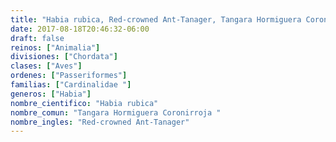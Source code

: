 ```yaml
---
title: "Habia rubica, Red-crowned Ant-Tanager, Tangara Hormiguera Coronirroja "
date: 2017-08-18T20:46:32-06:00
draft: false
reinos: ["Animalia"]
divisiones: ["Chordata"]
clases: ["Aves"]
ordenes: ["Passeriformes"]
familias: ["Cardinalidae "]
generos: ["Habia"]
nombre_cientifico: "Habia rubica"
nombre_comun: "Tangara Hormiguera Coronirroja "
nombre_ingles: "Red-crowned Ant-Tanager"
---
```

